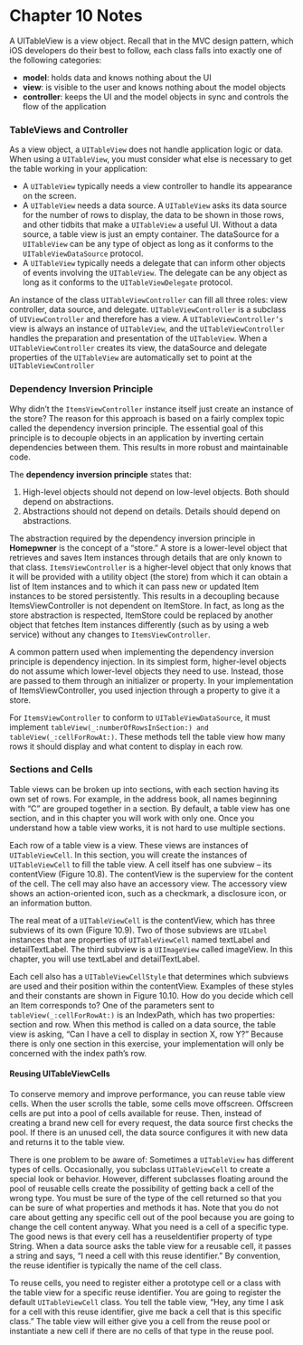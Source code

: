 #  Chapter 10 Notes

A UITableView is a view object. Recall that in the MVC design pattern, which iOS developers do their best to follow, each class falls into exactly one of the following categories:
- **model**: holds data and knows nothing about the UI
- **view**: is visible to the user and knows nothing about the model objects
- **controller**: keeps the UI and the model objects in sync and controls the flow of the application


### TableViews and Controller

As a view object, a `UITableView` does not handle application logic or data. When using a `UITableView`, you must
consider what else is necessary to get the table working in your application:
- A `UITableView` typically needs a view controller to handle its appearance on the screen.
- A `UITableView` needs a data source. A `UITableView` asks its data source for the number of rows to display, the data to be shown in those rows, and other tidbits that make a `UITableView` a useful UI. Without a data source, a table view is just an empty container. The dataSource for a `UITableView` can be any type of object as long as it conforms to the `UITableViewDataSource` protocol.
- A `UITableView` typically needs a delegate that can inform other objects of events involving the `UITableView`. The delegate can be any object as long as it conforms to the `UITableViewDelegate` protocol.

An instance of the class `UITableViewController` can fill all three roles: view controller, data source, and delegate.
`UITableViewController` is a subclass of `UIViewController` and therefore has a view. A `UITableViewController’s` view is always an instance of `UITableView`, and the `UITableViewController` handles the preparation and presentation of the `UITableView`.
When a `UITableViewController` creates its view, the dataSource and delegate properties of the `UITableView` are automatically set to point at the `UITableViewController`


### Dependency Inversion Principle

Why didn’t the `ItemsViewController` instance itself just create an instance of the store? The reason for this approach is
based on a fairly complex topic called the dependency inversion principle. The essential goal of this principle is to decouple objects in an application by inverting certain dependencies between them. This results in more robust and maintainable code.

The **dependency inversion principle** states that:
1. High-level objects should not depend on low-level objects. Both should depend on abstractions. 
2. Abstractions should not depend on details. Details should depend on abstractions.

The abstraction required by the dependency inversion principle in **Homepwner** is the concept of a “store.” A store is a lower-level object that retrieves and saves Item instances through details that are only known to that class. `ItemsViewController` is a higher-level object that only knows that it will be provided with a utility object (the store) from which it can obtain a list of Item instances and to which it can pass new or updated Item instances to be stored persistently. This results in a decoupling because ItemsViewController is not dependent on ItemStore. In fact, as long as the store abstraction is respected, ItemStore could be replaced by another object that fetches Item instances differently (such as by using a web service) without any changes to `ItemsViewController`.

A common pattern used when implementing the dependency inversion principle is dependency injection. In its simplest form, higher-level objects do not assume which lower-level objects they need to use. Instead, those are passed to them through an initializer or property. In your implementation of ItemsViewController, you used injection through a property to give it a store.

For `ItemsViewController` to conform to `UITableViewDataSource`, it must implement `tableView(_:numberOfRowsInSection:) and tableView(_:cellForRowAt:)`. These methods tell the table view how many rows it should display and what content to display in each row.

### Sections and Cells

Table views can be broken up into sections, with each section having its own set of rows. For example, in the address book, all names beginning with “C” are grouped together in a section. By default, a table view has one section, and in this chapter you will work with only one. Once you understand how a table view works, it is not hard to use multiple sections.

Each row of a table view is a view. These views are instances of `UITableViewCell`. In this section, you will create the instances of `UITableViewCell` to fill the table view.
A cell itself has one subview – its contentView (Figure 10.8). The contentView is the superview for the content of the cell. The cell may also have an accessory view. The accessory view shows an action-oriented icon, such as a checkmark, a disclosure icon, or an information button.

The real meat of a `UITableViewCell` is the contentView, which has three subviews of its own (Figure 10.9).
Two of those subviews are `UILabel` instances that are properties of `UITableViewCell` named textLabel and detailTextLabel. The third subview is a `UIImageView` called imageView. In this chapter, you will use textLabel and detailTextLabel.

Each cell also has a `UITableViewCellStyle` that determines which subviews are used and their position within the contentView. Examples of these styles and their constants are shown in Figure 10.10.
How do you decide which cell an Item corresponds to? One of the parameters sent to `tableView(_:cellForRowAt:)` is an IndexPath, which has two properties: section and row. When this method is called on a data source, the table view is asking, “Can I have a cell to display in section X, row Y?” Because there is only one section in this exercise, your implementation will only be concerned with the index path’s row.

#### Reusing UITableViewCells

To conserve memory and improve performance, you can reuse table view cells. When the user scrolls the table, some cells move offscreen. Offscreen cells are put into a pool of cells available for reuse. Then, instead of creating a brand new cell for every request, the data source first checks the pool. If there is an unused cell, the data source configures it with new data and returns it to the table view.

There is one problem to be aware of: Sometimes a `UITableView` has different types of cells. Occasionally, you subclass `UITableViewCell` to create a special look or behavior. However, different subclasses floating around the pool of reusable cells create the possibility of getting back a cell of the wrong type. You must be sure of the type of the cell returned so that you can be sure of what properties and methods it has.
Note that you do not care about getting any specific cell out of the pool because you are going to change the cell content anyway. What you need is a cell of a specific type. The good news is that every cell has a reuseIdentifier property of type String. When a data source asks the table view for a reusable cell, it passes a string and says, “I need a cell with this reuse identifier.” By convention, the reuse identifier is typically the name of the cell class.

To reuse cells, you need to register either a prototype cell or a class with the table view for a specific reuse identifier. You are going to register the default `UITableViewCell` class. You tell the table view, “Hey, any time I ask for a cell with this reuse identifier, give me back a cell that is this specific class.” The table view will either give you a cell from the reuse pool or instantiate a new cell if there are no cells of that type in the reuse pool.
